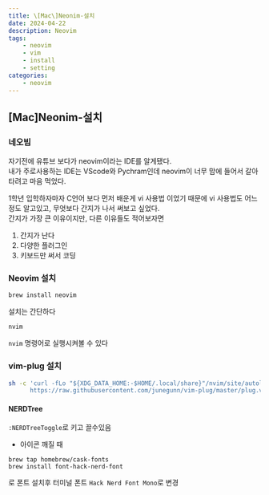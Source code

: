 ```yaml
---
title: \[Mac\]Neonim-설치
date: 2024-04-22
description: Neovim
tags: 
    - neovim
    - vim
    - install
    - setting
categories:
    - neovim
---
```


## [Mac]Neonim-설치

### 네오빔
자기전에 유튜브 보다가 neovim이라는 IDE를 알게됐다.\
내가 주로사용하는 IDE는 VScode와 Pychram인데 neovim이 너무 맘에 들어서 갈아타려고 마음 먹었다.

1학년 입학하자마자 C언어 보다 먼저 배운게 vi 사용법 이었기 때문에 vi 사용법도 어느정도 알고있고, 무엇보다 간지가 나서 써보고 싶었다.\
간지가 가장 큰 이유이지만, 다른 이유들도 적어보자면

1. 간지가 난다
2. 다양한 플러그인
3. 키보드만 써서 코딩



### Neovim 설치

```zsh
brew install neovim
```
설치는 간단하다
```zsh
nvim
```
`nvim` 명령어로 실행시켜볼 수 있다

### vim-plug 설치

```zsh
sh -c 'curl -fLo "${XDG_DATA_HOME:-$HOME/.local/share}"/nvim/site/autoload/plug.vim --create-dirs \
      https://raw.githubusercontent.com/junegunn/vim-plug/master/plug.vim'
```

#### NERDTree
`:NERDTreeToggle`로 키고 끌수있음

- 아이콘 깨질 때
```
brew tap homebrew/cask-fonts
brew install font-hack-nerd-font
```
로 폰트 설치후 터미널 폰트 ```Hack Nerd Font Mono```로 변경